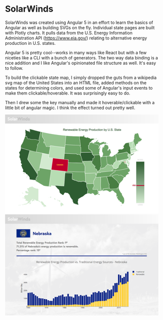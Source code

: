 # SolarWinds

SolarWinds was created using Angular 5 in an effort to learn the basics of Angular as well as building SVGs on the fly.  Individual state pages are built with Plotly charts.  It pulls data from the U.S. Energy Information Administration API (https://www.eia.gov/) relating to alternative energy production in U.S. states.

Angular 5 is pretty cool--works in many ways like React but with a few niceties like a CLI with a bunch of generators.  The two way data binding is a nice addition and I like Angular's opinionated file structure as well.  It's easy to follow.

To build the clickable state map, I simply dropped the guts from a wikipedia svg map of the United States into an HTML file, added methods on the states for determining colors, and used some of Angular's input events to make them clickable/hoverable.  It was surprisingly easy to do.

Then I drew some the key manually and made it hoverable/clickable with a little bit of angular magic.  I think the effect turned out pretty well.

![screenshot](solarwinds-ss1.png)
![screenshot](solarwinds-ss2.png)